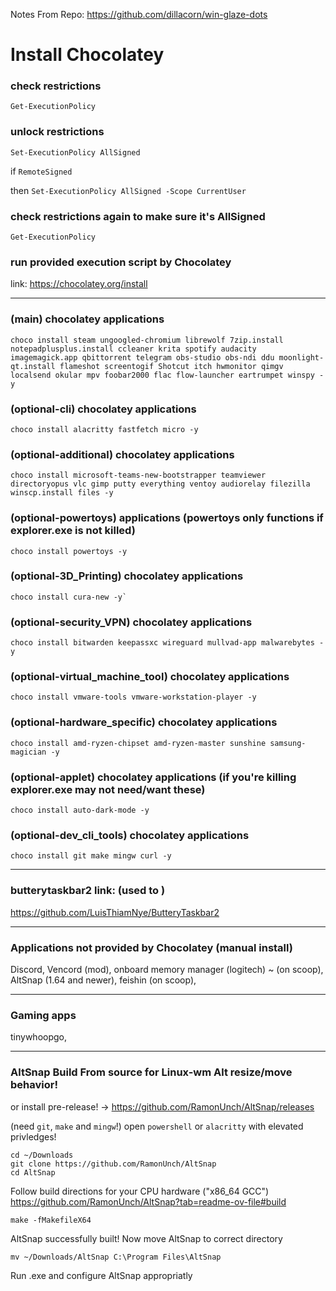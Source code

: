 Notes From Repo: https://github.com/dillacorn/win-glaze-dots

# Install Chocolatey

### check restrictions
`Get-ExecutionPolicy`

### unlock restrictions
`Set-ExecutionPolicy AllSigned`

if `RemoteSigned`

then `Set-ExecutionPolicy AllSigned -Scope CurrentUser`

### check restrictions again to make sure it's AllSigned
`Get-ExecutionPolicy`

### run provided execution script by Chocolatey
link: https://chocolatey.org/install

---

### (main) chocolatey applications
```choco_install
choco install steam ungoogled-chromium librewolf 7zip.install notepadplusplus.install ccleaner krita spotify audacity imagemagick.app qbittorrent telegram obs-studio obs-ndi ddu moonlight-qt.install flameshot screentogif Shotcut itch hwmonitor qimgv localsend okular mpv foobar2000 flac flow-launcher eartrumpet winspy -y
```

### (optional-cli) chocolatey applications
```choco_install
choco install alacritty fastfetch micro -y
```

### (optional-additional) chocolatey applications
```choco_install
choco install microsoft-teams-new-bootstrapper teamviewer directoryopus vlc gimp putty everything ventoy audiorelay filezilla winscp.install files -y
```

### (optional-powertoys) applications (powertoys only functions if explorer.exe is not killed)
```choco_install
choco install powertoys -y
```

### (optional-3D_Printing) chocolatey applications
```choco_install
choco install cura-new -y`
```

### (optional-security_VPN) chocolatey applications
```choco_install
choco install bitwarden keepassxc wireguard mullvad-app malwarebytes -y
```

### (optional-virtual_machine_tool) chocolatey applications
```choco_install
choco install vmware-tools vmware-workstation-player -y
```

### (optional-hardware_specific) chocolatey applications
```choco_install
choco install amd-ryzen-chipset amd-ryzen-master sunshine samsung-magician -y
```

### (optional-applet) chocolatey applications (if you're killing explorer.exe may not need/want these)
```choco_install
choco install auto-dark-mode -y
```

### (optional-dev_cli_tools) chocolatey applications
```choco_install
choco install git make mingw curl -y
```

---

### butterytaskbar2 link: (used to )
https://github.com/LuisThiamNye/ButteryTaskbar2

---

### Applications not provided by Chocolatey (manual install)
Discord, Vencord (mod), onboard memory manager (logitech) ~ (on scoop), AltSnap (1.64 and newer), feishin (on scoop), 

---

### Gaming apps
tinywhoopgo, 

---

### AltSnap Build From source for Linux-wm Alt resize/move behavior!

or install pre-release! -> https://github.com/RamonUnch/AltSnap/releases

(need `git`, `make` and `mingw`!)
open `powershell` or `alacritty` with elevated privledges!

```commands
cd ~/Downloads
git clone https://github.com/RamonUnch/AltSnap
cd AltSnap
```

Follow build directions for your CPU hardware ("x86_64 GCC")
https://github.com/RamonUnch/AltSnap?tab=readme-ov-file#build

```commands
make -fMakefileX64
```

AltSnap successfully built!
Now move AltSnap to correct directory

```commands
mv ~/Downloads/AltSnap C:\Program Files\AltSnap
```

Run .exe and configure AltSnap appropriatly

